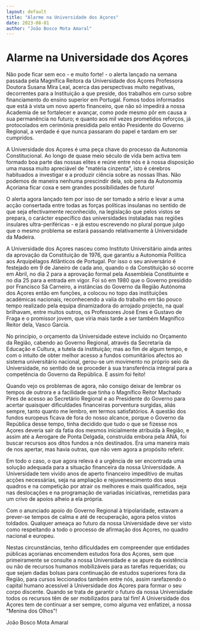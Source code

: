 ```yaml
---
layout: default
title: "Alarme na Universidade dos Açores"
date: 2023-08-01
author: "João Bosco Mota Amaral"
---
```

# Alarme na Universidade dos Açores

Não pode ficar sem eco - e muito forte! - o alerta lançado na semana passada pela Magnífica Reitora da Universidade dos Açores Professora Doutora Susana Mira Leal, acerca das perspectivas muito negativas, decorrentes para a Instituição a que preside, dos trabalhos em curso sobre financiamento do ensino superior em Portugal. Fomos todos informados que está à vista um novo aperto financeiro, que não só impedirá a nossa Academia de se fortalecer e avançar, como pode mesmo pôr em causa a sua permanência no futuro; e quanto aos mil vezes prometidos reforços, já protocolados em cerimónia presidida pelo então Presidente do Governo Regional, a verdade é que nunca passaram do papel e tardam em ser cumpridos.

A Universidade dos Açores é uma peça chave do processo da Autonomia Constitucional. Ao longo de quase meio século de vida bem activa tem formado boa parte das nossas elites e reúne entre nós e à nossa disposição uma massa muito apreciável de "matéria cinzenta", isto é cérebros habituados a investigar e a produzir ciência sobre as nossas Ilhas. Não podemos de maneira nenhuma prescindir dela, sob pena da Autonomia Açoriana ficar coxa e sem grandes possibilidades de futuro!

O alerta agora lançado tem por isso de ser tomado a sério e levar a uma acção consertada entre todas as forças políticas insulanas no sentido de que seja efectivamente reconhecido, na legislação que pelos vistos se prepara, o carácter específico das universidades instaladas nas regiões insulares ultra-periféricas - e já estou escrevendo no plural porque julgo que o mesmo problema se estará passando relativamente à Universidade da Madeira.

A Universidade dos Açores nasceu como Instituto Universitário ainda antes da aprovação da Constituição de 1976, que garantiu a Autonomia Política aos Arquipélagos Atlânticos de Portugal. Por isso o seu aniversário é festejado em 9 de Janeiro de cada ano, quando o da Constituição só ocorre em Abril, no dia 2 para a aprovação formal pela Assembleia Constituinte e no dia 25 para a entrada em vigor. Foi só em 1980 que o Governo presidido por Francisco Sá Carneiro, a instâncias do Governo da Região Autónoma dos Açores então em funções, a colocou no topo das instituições académicas nacionais, reconhecendo a valia do trabalho em tão pouco tempo realizado pela equipa dinamizadora do arrojado projecto, na qual brilhavam, entre muitos outros, os Professores José Enes e Gustavo de Fraga e o promissor jovem, que viria mais tarde a ser também Magnífico Reitor dela, Vasco Garcia.

No princípio, o orçamento da Universidade esteve incluído no Orçamento da Região, cabendo ao Governo  Regional, através da Secretaria da Educação e Cultura, a tutela da instituição;  mas ao fim de algum tempo, e com o intuito de obter melhor acesso a fundos comunitários afectos ao sistema universitário nacional, gerou-se um movimento no próprio seio da Universidade, no sentido de se proceder à sua transferência integral para a competência do Governo da República. E assim foi feito!

Quando vejo os problemas de agora, não consigo deixar de lembrar os tempos de outrora e a facilidade que tinha o Magnífico Reitor Machado Pires de acesso ao Secretário Regional e ao Presidente do Governo para acertar quaisquer dificuldades financeiras porventura surgidas, aliás sempre, tanto quanto me lembro, em termos satisfatórios. A questão dos fundos europeus  ficava de fora do nosso alcance, porque o Governo da República desse tempo, tinha decidido que tudo o que se fizesse nos Açores deveria sair da fatia dos mesmos inicialmente atribuída à Região, e assim até a Aerogare de Ponta Delgada, construída embora pela ANA, foi buscar recursos aos ditos fundos a nós destinados. Era uma maneira mais de nos apertar, mas havia outras, que não vem agora a propósito referir.

Em todo o caso, o que agora releva é a urgência de ser encontrada uma solução adequada para a situação financeira da nossa Universidade. A Universidade tem vivido anos de aperto financeiro impeditivo de muitas acções necessárias, seja na ampliação e rejuvenescimento dos seus quadros e na competição por atrair os melhores e mais qualificados, seja nas deslocações e na programação de variadas iniciativas, remetidas para um crivo de apoios alheio a ela própria.

Com o anunciado apoio do Governo Regional à tripolaridade, estavam a prever-se tempos de calma e até de recuperação, agora pelos vistos toldados. Qualquer ameaça ao futuro da nossa Universidade deve ser visto como respeitando a todo o processo de afirmação dos Açores, no quadro nacional e europeu.

Nestas circunstâncias, tenho dificuldades em compreender que entidades públicas açorianas encomendem estudos fora dos Açores, sem que primeiramente se consulte a nossa  Universidade e se apure da existência ou não de recursos humanos mobilizáveis para as tarefas requeridas; ou que sejam dadas bolsas para continuação de estudos superiores fora da Região, para cursos leccionados também entre nós, assim rarefazendo o capital humano acessível à Universidade dos Açores para formar o seu corpo discente. Quando se trata de garantir o futuro da nossa Universidade todos os recursos têm de ser mobilizados para tal fim! A Universidade dos Açores tem de continuar a ser sempre, como alguma vez enfatizei, a nossa "Menina dos Olhos"!

João Bosco Mota Amaral
